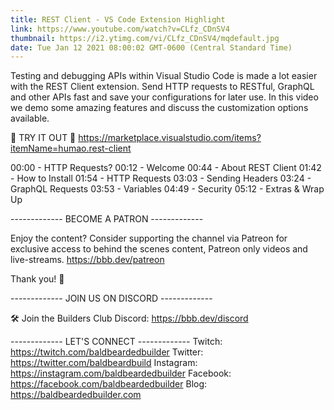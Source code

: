 ```yaml
---
title: REST Client - VS Code Extension Highlight
link: https://www.youtube.com/watch?v=CLfz_CDnSV4
thumbnail: https://i2.ytimg.com/vi/CLfz_CDnSV4/mqdefault.jpg
date: Tue Jan 12 2021 08:00:02 GMT-0600 (Central Standard Time)
---
```


Testing and debugging APIs within Visual Studio Code is made a lot easier with the REST Client extension. Send HTTP requests to RESTful, GraphQL and other APIs fast and save your configurations for later use. In this video we demo some amazing features and discuss the customization options available.

💾 TRY IT OUT 💾
https://marketplace.visualstudio.com/items?itemName=humao.rest-client

00:00  -  HTTP Requests? 
00:12  -  Welcome
00:44  -  About REST Client
01:42  -  How to Install
01:54  -  HTTP Requests
03:03  -  Sending Headers
03:24  -  GraphQL Requests
03:53  -  Variables
04:49  -  Security
05:12  -  Extras & Wrap Up

------------- BECOME A PATRON -------------

Enjoy the content? Consider supporting the channel via Patreon for exclusive access to behind the scenes content, Patreon only videos and live-streams. 
https://bbb.dev/patreon

Thank you! 🙏

------------- JOIN US ON DISCORD -------------

🛠 Join the Builders Club Discord: https://bbb.dev/discord

------------- LET'S CONNECT -------------
Twitch: https://twitch.com/baldbeardedbuilder
Twitter: https://twitter.com/baldbeardbuild
Instagram: https://instagram.com/baldbeardedbuilder
Facebook: https://facebook.com/baldbeardedbuilder
Blog: https://baldbeardedbuilder.com
